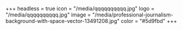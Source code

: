 +++
headless = true
icon = "/media/qqqqqqqqqq.jpg"
logo = "/media/qqqqqqqqqq.jpg"
image = "/media/professional-journalism-background-with-space-vector-13491208.jpg"
color = "#5d9fbd"
+++
